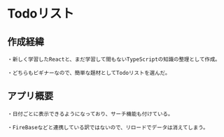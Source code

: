 # Todoリスト

## 作成経緯

    ・新しく学習したReactと、まだ学習して間もないTypeScriptの知識の整理として作成。

    ・どちらもビギナーなので、簡単な題材としてTodoリストを選んだ。

## アプリ概要

    ・日付ごとに表示できるようになっており、サーチ機能も付けている。

    ・FireBaseなどと連携している訳ではないので、リロードでデータは消えてしまう。